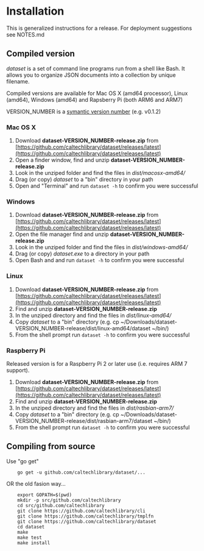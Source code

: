 
# Installation

This is generalized instructions for a release.  For deployment suggestions see NOTES.md

## Compiled version

*dataset* is a set of command line programs run from a shell like Bash. It allows you to organize JSON documents
into a collection by unique filename. 

Compiled versions are available for Mac OS X (amd64 processor), Linux (amd64), Windows (amd64) and Rapsberry Pi (both ARM6 and ARM7)

VERSION_NUMBER is a [symantic version number](http://semver.org/) (e.g. v0.1.2)

### Mac OS X

1. Download **dataset-VERSION_NUMBER-release.zip** from [https://github.com/caltechlibrary/dataset/releases/latest](https://github.com/caltechlibrary/dataset/releases/latest)
2. Open a finder window, find and unzip **dataset-VERSION_NUMBER-release.zip**
3. Look in the unziped folder and find the files in *dist/macosx-amd64/*
4. Drag (or copy) *dataset* to a "bin" directory in your path
5. Open and "Terminal" and run `dataset -h` to confirm you were successful

### Windows

1. Download **dataset-VERSION_NUMBER-release.zip** from [https://github.com/caltechlibrary/dataset/releases/latest](https://github.com/caltechlibrary/dataset/releases/latest)
2. Open the file manager find and unzip **dataset-VERSION_NUMBER-release.zip**
3. Look in the unziped folder and find the files in *dist/windows-amd64/*
4. Drag (or copy) *dataset.exe* to a directory in your path
5. Open Bash and and run `dataset -h` to confirm you were successful

### Linux

1. Download **dataset-VERSION_NUMBER-release.zip** from [https://github.com/caltechlibrary/dataset/releases/latest](https://github.com/caltechlibrary/dataset/releases/latest)
2. Find and unzip **dataset-VERSION_NUMBER-release.zip**
3. In the unziped directory and find the files in *dist/linux-amd64/*
4. Copy *dataset* to a "bin" directory (e.g. cp ~/Downloads/dataset-VERSION_NUMBER-release/dist/linux-amd64/dataset ~/bin/)
5. From the shell prompt run `dataset -h` to confirm you were successful

### Raspberry Pi

Released version is for a Raspberry Pi 2 or later use (i.e. requires ARM 7 support).

1. Download **dataset-VERSION_NUMBER-release.zip** from [https://github.com/caltechlibrary/dataset/releases/latest](https://github.com/caltechlibrary/dataset/releases/latest)
2. Find and unzip **dataset-VERSION_NUMBER-release.zip**
3. In the unziped directory and find the files in *dist/rasbian-arm7/*
4. Copy *dataset* to a "bin" directory (e.g. cp ~/Downloads/dataset-VERSION_NUMBER-release/dist/rasbian-arm7/dataset ~/bin/)
5. From the shell prompt run `dataset -h` to confirm you were successful


## Compiling from source

Use "go get"

```shell
    go get -u github.com/caltechlibrary/dataset/...
```

OR the old fasion way...

```shell
    export GOPATH=$(pwd)
    mkdir -p src/github.com/caltechlibrary
    cd src/github.com/caltechlibrary
    git clone https://github.com/caltechlibrary/cli
    git clone https://github.com/caltechlibrary/tmplfn
    git clone https://github.com/caltechlibrary/dataset
    cd dataset
    make
    make test
    make install
```

